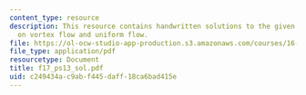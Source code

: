 ```yaml
---
content_type: resource
description: This resource contains handwritten solutions to the given problem set
  on vortex flow and uniform flow.
file: https://ol-ocw-studio-app-production.s3.amazonaws.com/courses/16-01-unified-engineering-i-ii-iii-iv-fall-2005-spring-2006/c249434ac9abf445daff18ca6bad415e_f17_ps13_sol.pdf
file_type: application/pdf
resourcetype: Document
title: f17_ps13_sol.pdf
uid: c249434a-c9ab-f445-daff-18ca6bad415e
---
```

